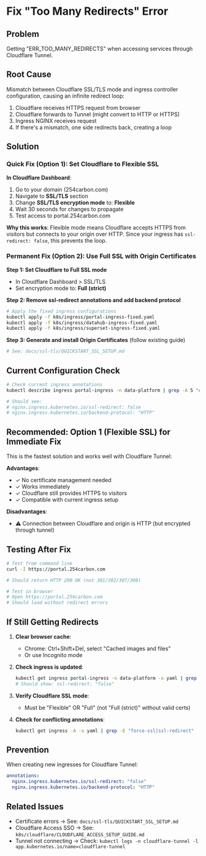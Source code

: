 # Fix "Too Many Redirects" Error

## Problem

Getting "ERR_TOO_MANY_REDIRECTS" when accessing services through Cloudflare Tunnel.

## Root Cause

Mismatch between Cloudflare SSL/TLS mode and ingress controller configuration, causing an infinite redirect loop:

1. Cloudflare receives HTTPS request from browser
2. Cloudflare forwards to Tunnel (might convert to HTTP or HTTPS)
3. Ingress NGINX receives request
4. If there's a mismatch, one side redirects back, creating a loop

## Solution

### Quick Fix (Option 1): Set Cloudflare to Flexible SSL

**In Cloudflare Dashboard**:

1. Go to your domain (254carbon.com)
2. Navigate to **SSL/TLS** section
3. Change **SSL/TLS encryption mode** to: **Flexible**
4. Wait 30 seconds for changes to propagate
5. Test access to portal.254carbon.com

**Why this works**: Flexible mode means Cloudflare accepts HTTPS from visitors but connects to your origin over HTTP. Since your ingress has `ssl-redirect: false`, this prevents the loop.

### Permanent Fix (Option 2): Use Full SSL with Origin Certificates

**Step 1: Set Cloudflare to Full SSL mode**
- In Cloudflare Dashboard > SSL/TLS
- Set encryption mode to: **Full (strict)**

**Step 2: Remove ssl-redirect annotations and add backend protocol**
```bash
# Apply the fixed ingress configurations
kubectl apply -f k8s/ingress/portal-ingress-fixed.yaml
kubectl apply -f k8s/ingress/datahub-ingress-fixed.yaml
kubectl apply -f k8s/ingress/superset-ingress-fixed.yaml
```

**Step 3: Generate and install Origin Certificates** (follow existing guide)
```bash
# See: docs/ssl-tls/QUICKSTART_SSL_SETUP.md
```

## Current Configuration Check

```bash
# Check current ingress annotations
kubectl describe ingress portal-ingress -n data-platform | grep -A 5 "Annotations:"

# Should see:
# nginx.ingress.kubernetes.io/ssl-redirect: false
# nginx.ingress.kubernetes.io/backend-protocol: "HTTP"
```

## Recommended: Option 1 (Flexible SSL) for Immediate Fix

This is the fastest solution and works well with Cloudflare Tunnel:

**Advantages**:
- ✓ No certificate management needed
- ✓ Works immediately
- ✓ Cloudflare still provides HTTPS to visitors
- ✓ Compatible with current ingress setup

**Disadvantages**:
- ⚠️ Connection between Cloudflare and origin is HTTP (but encrypted through tunnel)

## Testing After Fix

```bash
# Test from command line
curl -I https://portal.254carbon.com

# Should return HTTP 200 OK (not 301/302/307/308)

# Test in browser
# Open https://portal.254carbon.com
# Should load without redirect errors
```

## If Still Getting Redirects

1. **Clear browser cache**:
   - Chrome: Ctrl+Shift+Del, select "Cached images and files"
   - Or use Incognito mode

2. **Check ingress is updated**:
   ```bash
   kubectl get ingress portal-ingress -n data-platform -o yaml | grep ssl-redirect
   # Should show: ssl-redirect: "false"
   ```

3. **Verify Cloudflare SSL mode**:
   - Must be "Flexible" OR "Full" (not "Full (strict)" without valid certs)

4. **Check for conflicting annotations**:
   ```bash
   kubectl get ingress -A -o yaml | grep -E "force-ssl|ssl-redirect"
   ```

## Prevention

When creating new ingresses for Cloudflare Tunnel:

```yaml
annotations:
  nginx.ingress.kubernetes.io/ssl-redirect: "false"
  nginx.ingress.kubernetes.io/backend-protocol: "HTTP"
```

## Related Issues

- Certificate errors → See: `docs/ssl-tls/QUICKSTART_SSL_SETUP.md`
- Cloudflare Access SSO → See: `k8s/cloudflare/CLOUDFLARE_ACCESS_SETUP_GUIDE.md`
- Tunnel not connecting → Check: `kubectl logs -n cloudflare-tunnel -l app.kubernetes.io/name=cloudflare-tunnel`






